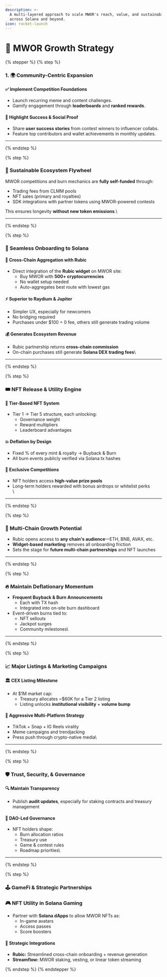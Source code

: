 ```yaml
---
description: >-
  A multi-layered approach to scale MWOR's reach, value, and sustainability
  across Solana and beyond.
icon: rocket-launch
---
```


# 🚀 MWOR Growth Strategy

{% stepper %}
{% step %}
### 1. 🌍 Community-Centric Expansion

#### ✅ **Implement Competition Foundations**

* Launch recurring meme and content challenges.
* Gamify engagement through **leaderboards** and **ranked rewards**.

#### 🏅 **Highlight Success & Social Proof**

* Share **user success stories** from contest winners to influencer collabs.
* Feature top contributors and wallet achievements in monthly updates.\
  &#x20;

***


{% endstep %}

{% step %}
### 🔁 Sustainable Ecosystem Flywheel

MWOR competitions and burn mechanics are **fully self-funded** through:

* Trading fees from CLMM pools
* NFT sales (primary and royalties)
* SDK integrations with partner tokens using MWOR-powered contests

This ensures longevity **without new token emissions**.\


***


{% endstep %}

{% step %}
### 🚪 Seamless Onboarding to Solana

#### 🔗 **Cross-Chain Aggregation with Rubic**

* Direct integration of the **Rubic widget** on MWOR site:
  * Buy MWOR with **500+ cryptocurrencies**
  * No wallet setup needed
  * Auto-aggregates best route with lowest gas

#### ⚡ **Superior to Raydium & Jupiter**

* Simpler UX, especially for newcomers
* No bridging required
* Purchases under $100 = 0 fee, others still generate trading volume

#### 💰 **Generates Ecosystem Revenue**

* Rubic partnership returns **cross-chain commission**
* On-chain purchases still generate **Solana DEX trading fees**\


***


{% endstep %}

{% step %}
### 🎟️ NFT Release & Utility Engine

#### 🧬 **Tier-Based NFT System**

* Tier 1 → Tier 5 structure, each unlocking:
  * Governance weight
  * Reward multipliers
  * Leaderboard advantages

#### 💥 **Deflation by Design**

* Fixed % of every mint & royalty → Buyback & Burn
* All burn events publicly verified via Solana tx hashes

#### 🎯 **Exclusive Competitions**

* NFT holders access **high-value prize pools**
* Long-term holders rewarded with bonus airdrops or whitelist perks\
  \


***


{% endstep %}

{% step %}
### 🌉 Multi-Chain Growth Potential



* Rubic opens access to **any chain's audience**—ETH, BNB, AVAX, etc.
* **Widget-based marketing** removes all onboarding friction
* Sets the stage for **future multi-chain partnerships** and NFT launches



***


{% endstep %}

{% step %}
### 🔥 Maintain Deflationary Momentum

* **Frequent Buyback & Burn Announcements**
  * Each with TX hash
  * Integrated into on-site burn dashboard
* Event-driven burns tied to:
  * NFT sellouts
  * Jackpot surges
  * Community milestones\


***


{% endstep %}

{% step %}
### 📈 Major Listings & Marketing Campaigns

#### 🏛️ **CEX Listing Milestone**

* At $1M market cap:
  * Treasury allocates \~$60K for a Tier 2 listing
  * Listing unlocks **institutional visibility** + **volume bump**

#### 📣 **Aggressive Multi-Platform Strategy**

* TikTok + Snap + IG Reels virality
* Meme campaigns and trendjacking
* Press push through crypto-native media\


***


{% endstep %}

{% step %}
### 🛡️ Trust, Security, & Governance

#### 🔍 **Maintain Transparency**

* Publish **audit updates**, especially for staking contracts and treasury management

#### 🧠 **DAO-Led Governance**

* NFT holders shape:
  * Burn allocation ratios
  * Treasury use
  * Game & contest rules
  * Roadmap priorities\


***


{% endstep %}

{% step %}
### 🕹️ GameFi & Strategic Partnerships

### 🎮 **NFT Utility in Solana Gaming**

* Partner with **Solana dApps** to allow MWOR NFTs as:
  * In-game avatars
  * Access passes
  * Score boosters

#### 🤝 **Strategic Integrations**

* **Rubic:** Streamlined cross-chain onboarding + revenue generation
* **Streamflow:** MWOR staking, vesting, or linear token streaming


{% endstep %}
{% endstepper %}
